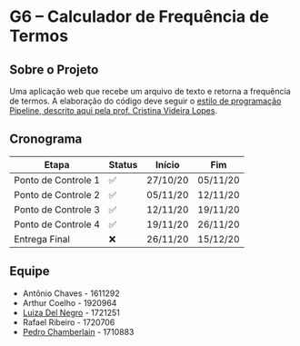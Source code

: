# G6 – Calculador de Frequência de Termos

## Sobre o Projeto
Uma aplicação web que recebe um arquivo de texto e retorna a frequência de termos. A elaboração do código deve seguir o [estilo de programação Pipeline, descrito aqui pela prof. Cristina Videira Lopes](https://github.com/crista/exercises-in-programming-style/tree/master/06-pipeline).

## Cronograma
Etapa               | Status | Início   | Fim
------------------- | ------ | -------- | ----
Ponto de Controle 1 | ✅    | 27/10/20 | 05/11/20
Ponto de Controle 2 | ✅     | 05/11/20 | 12/11/20
Ponto de Controle 3 | ✅    | 12/11/20 | 19/11/20
Ponto de Controle 4 | ✅    | 19/11/20 | 26/11/20
Entrega Final       | :x:    | 26/11/20 | 15/12/20

## Equipe
* Antônio Chaves - 1611292
* Arthur Coelho - 1920964
* [Luiza Del Negro](https://github.com/luizadelnegro) - 1721251
* Rafael Ribeiro - 1720706
* [Pedro Chamberlain](https://github.com/pedrochamberlain) - 1710883
